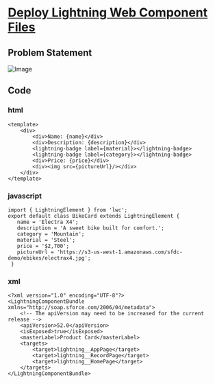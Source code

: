 # [Deploy Lightning Web Component Files](https://trailhead.salesforce.com/content/learn/modules/lightning-web-components-basics/push-lightning-web-component-files)

## Problem Statement

![Image](https://github.com/DeependraParichha1004/Trailhead-Solutions/blob/main/Img/lightning_web_components_3.PNG)

## Code

### html
```
<template>
    <div>
        <div>Name: {name}</div>
        <div>Description: {description}</div>
        <lightning-badge label={material}></lightning-badge>
        <lightning-badge label={category}></lightning-badge>
        <div>Price: {price}</div>
        <div><img src={pictureUrl}/></div>
    </div>
</template>

```
### javascript

```
import { LightningElement } from 'lwc';
export default class BikeCard extends LightningElement {
   name = 'Electra X4';
   description = 'A sweet bike built for comfort.';
   category = 'Mountain';
   material = 'Steel';
   price = '$2,700';
   pictureUrl = 'https://s3-us-west-1.amazonaws.com/sfdc-demo/ebikes/electrax4.jpg';
 }

```

### xml

```
<?xml version="1.0" encoding="UTF-8"?>
<LightningComponentBundle xmlns="http://soap.sforce.com/2006/04/metadata">
    <!-- The apiVersion may need to be increased for the current release -->
    <apiVersion>52.0</apiVersion>
    <isExposed>true</isExposed>
    <masterLabel>Product Card</masterLabel>
    <targets>
        <target>lightning__AppPage</target>
        <target>lightning__RecordPage</target>
        <target>lightning__HomePage</target>
    </targets>
</LightningComponentBundle>

```
